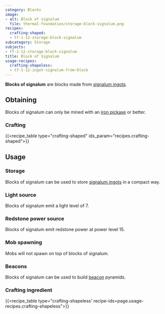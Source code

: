 ```yaml
---
category: Blocks
image:
- alt: Block of signalum
  file: thermal-foundation/storage-block-signalum.png
recipes:
  crafting-shaped:
  - tf-1-12-storage-block-signalum
subcategory: Storage
subjects:
- tf-1-12-storage-block-signalum
title: Block of Signalum
usage-recipes:
  crafting-shapeless:
  - tf-1-12-ingot-signalum-from-block
---
```


**Blocks of signalum** are blocks made from [signalum
ingots](../signalum-ingot/).


Obtaining
---------

Blocks of signalum can only be mined with an [iron
pickaxe](https://minecraft.gamepedia.com/Pickaxe) or better.

### Crafting
{{<recipe_table type="crafting-shaped" ids_param="recipes.crafting-shaped">}}


Usage
-----

### Storage
Blocks of signalum can be used to store [signalum ingots](../signalum-ingot/)
in a compact way.

### Light source
Blocks of signalum emit a light level of 7.

### Redstone power source
Blocks of signalum emit redstone power at power level 15.

### Mob spawning
Mobs will not spawn on top of blocks of signalum.

### Beacons
Blocks of signalum can be used to build
[beacon](https://minecraft.gamepedia.com/Beacon) pyramids.

### Crafting ingredient
{{<recipe_table type="crafting-shapeless' recipe-ids=page.usage-recipes.crafting-shapeless">}}
